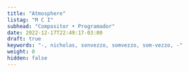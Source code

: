 ```yaml
---
title: "Atmosphere"
listag: "M C I"
subhead: "Compositor • Programador"
date: 2022-12-17T22:49:17-03:00
draft: true
keywords: "-, nicholas, sonvezzo, somvezzo, som-vezzo, -"
weight: 0
hidden: false
---
```


